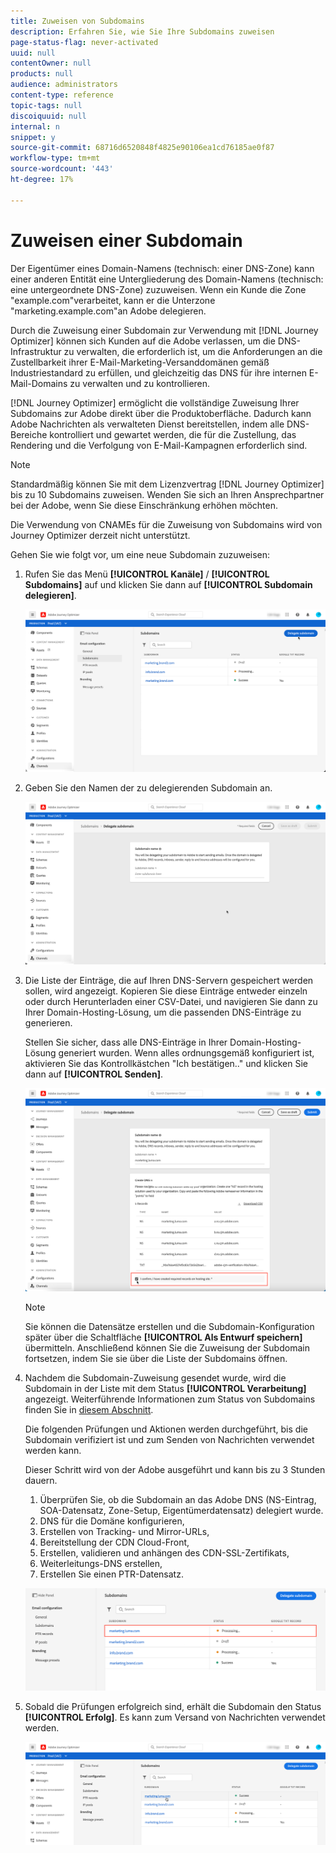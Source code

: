 ```yaml
---
title: Zuweisen von Subdomains
description: Erfahren Sie, wie Sie Ihre Subdomains zuweisen
page-status-flag: never-activated
uuid: null
contentOwner: null
products: null
audience: administrators
content-type: reference
topic-tags: null
discoiquuid: null
internal: n
snippet: y
source-git-commit: 68716d6520848f4825e90106ea1cd76185ae0f87
workflow-type: tm+mt
source-wordcount: '443'
ht-degree: 17%

---
```



# Zuweisen einer Subdomain

Der Eigentümer eines Domain-Namens (technisch: einer DNS-Zone) kann einer anderen Entität eine Untergliederung des Domain-Namens (technisch: eine untergeordnete DNS-Zone) zuzuweisen. Wenn ein Kunde die Zone &quot;example.com&quot;verarbeitet, kann er die Unterzone &quot;marketing.example.com&quot;an Adobe delegieren.

Durch die Zuweisung einer Subdomain zur Verwendung mit [!DNL Journey Optimizer] können sich Kunden auf die Adobe verlassen, um die DNS-Infrastruktur zu verwalten, die erforderlich ist, um die Anforderungen an die Zustellbarkeit ihrer E-Mail-Marketing-Versanddomänen gemäß Industriestandard zu erfüllen, und gleichzeitig das DNS für ihre internen E-Mail-Domains zu verwalten und zu kontrollieren.

[!DNL Journey Optimizer] ermöglicht die vollständige Zuweisung Ihrer Subdomains zur Adobe direkt über die Produktoberfläche. Dadurch kann Adobe Nachrichten als verwalteten Dienst bereitstellen, indem alle DNS-Bereiche kontrolliert und gewartet werden, die für die Zustellung, das Rendering und die Verfolgung von E-Mail-Kampagnen erforderlich sind.

>[!NOTE]
>
>Standardmäßig können Sie mit dem Lizenzvertrag [!DNL Journey Optimizer] bis zu 10 Subdomains zuweisen. Wenden Sie sich an Ihren Ansprechpartner bei der Adobe, wenn Sie diese Einschränkung erhöhen möchten.
>
>Die Verwendung von CNAMEs für die Zuweisung von Subdomains wird von Journey Optimizer derzeit nicht unterstützt.

Gehen Sie wie folgt vor, um eine neue Subdomain zuzuweisen:

1. Rufen Sie das Menü **[!UICONTROL Kanäle]** / **[!UICONTROL Subdomains]** auf und klicken Sie dann auf **[!UICONTROL Subdomain delegieren]**.

   ![](../assets/subdomain-delegate.png)

1. Geben Sie den Namen der zu delegierenden Subdomain an.

   ![](../assets/subdomain-name.png)

1. Die Liste der Einträge, die auf Ihren DNS-Servern gespeichert werden sollen, wird angezeigt. Kopieren Sie diese Einträge entweder einzeln oder durch Herunterladen einer CSV-Datei, und navigieren Sie dann zu Ihrer Domain-Hosting-Lösung, um die passenden DNS-Einträge zu generieren.

   Stellen Sie sicher, dass alle DNS-Einträge in Ihrer Domain-Hosting-Lösung generiert wurden. Wenn alles ordnungsgemäß konfiguriert ist, aktivieren Sie das Kontrollkästchen &quot;Ich bestätigen..&quot; und klicken Sie dann auf **[!UICONTROL Senden]**.

   ![](../assets/subdomain-submit.png)

   >[!NOTE]
   >
   >Sie können die Datensätze erstellen und die Subdomain-Konfiguration später über die Schaltfläche **[!UICONTROL Als Entwurf speichern]** übermitteln. Anschließend können Sie die Zuweisung der Subdomain fortsetzen, indem Sie sie über die Liste der Subdomains öffnen.

1. Nachdem die Subdomain-Zuweisung gesendet wurde, wird die Subdomain in der Liste mit dem Status **[!UICONTROL Verarbeitung]** angezeigt. Weiterführende Informationen zum Status von Subdomains finden Sie in [diesem Abschnitt](access-subdomains.md).

   Die folgenden Prüfungen und Aktionen werden durchgeführt, bis die Subdomain verifiziert ist und zum Senden von Nachrichten verwendet werden kann.

   Dieser Schritt wird von der Adobe ausgeführt und kann bis zu 3 Stunden dauern.

   1. Überprüfen Sie, ob die Subdomain an das Adobe DNS (NS-Eintrag, SOA-Datensatz, Zone-Setup, Eigentümerdatensatz) delegiert wurde.
   1. DNS für die Domäne konfigurieren,
   1. Erstellen von Tracking- und Mirror-URLs,
   1. Bereitstellung der CDN Cloud-Front,
   1. Erstellen, validieren und anhängen des CDN-SSL-Zertifikats,
   1. Weiterleitungs-DNS erstellen,
   1. Erstellen Sie einen PTR-Datensatz.

   ![](../assets/subdomain-processing.png)

1. Sobald die Prüfungen erfolgreich sind, erhält die Subdomain den Status **[!UICONTROL Erfolg]**. Es kann zum Versand von Nachrichten verwendet werden.

   <!-- later on, users will be notified in Pulse -->

   ![](../assets/subdomain-notification.png)


